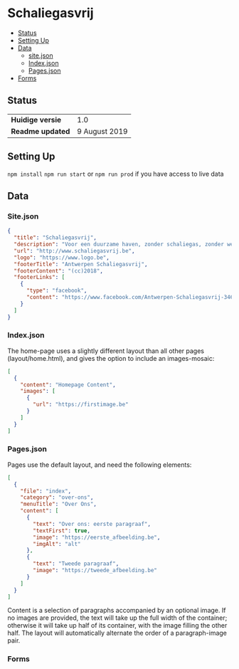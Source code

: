 # Schaliegasvrij

* [Status](#status)
* [Setting Up](#setting-up)
* [Data](#data)
  + [site.json](#site.json)
  + [Index.json](#index.json)
  + [Pages.json](#pages.json)
* [Forms](#forms)

## Status

| | |
| --- | --- |
| __Huidige versie__ | 1.0 |
| __Readme updated__ | 9 August 2019

## Setting Up

`npm install` 
`npm run start` 
or `npm run prod` if you have access to live data

## Data

### Site.json

``` json
{
  "title": "Schaliegasvrij",
  "description": "Voor een duurzame haven, zonder schaliegas, zonder wegwerpplastic, met een echte toekomst.",
  "url": "http://www.schaliegasvrij.be",
  "logo": "https://www.logo.be",
  "footerTitle": "Antwerpen Schaliegasvrij",
  "footerContent": "(cc)2018",
  "footerLinks": [
    {
      "type": "facebook",
      "content": "https://www.facebook.com/Antwerpen-Schaliegasvrij-346826892611242/"
    }
  ]
}
```

### Index.json

The home-page uses a slightly different layout than all other pages (layout/home.html), and gives the option to include an images-mosaic:

``` json
[
  {
    "content": "Homepage Content",
    "images": [
      {
        "url": "https://firstimage.be"
      }
    ]
  }
]
```

### Pages.json

Pages use the default layout, and need the following elements:

``` json
[
  {
    "file": "index",
    "category": "over-ons",
    "menuTitle": "Over Ons",
    "content": [
      {
        "text": "Over ons: eerste paragraaf",
        "textFirst": true,
        "image": "https://eerste_afbeelding.be",
        "imgAlt": "alt"
      },
      {
        "text": "Tweede paragraaf",
        "image": "https://tweede_afbeelding.be"
      }
    ]
  }
]
```

Content is a selection of paragraphs accompanied by an optional image. If no images are provided, the text will take up the full width of the container; otherwise it will take up half of its container, with the image filling the other half. The layout will automatically alternate the order of a paragraph-image pair.

### Forms

```json
```

